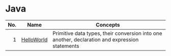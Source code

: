 # Java

| No. | Name | Concepts |
|----:|------|----------|
|1| [HelloWorld](../HelloWorld.java)| Primitive data types, their conversion into one another, declaration and expression statements|